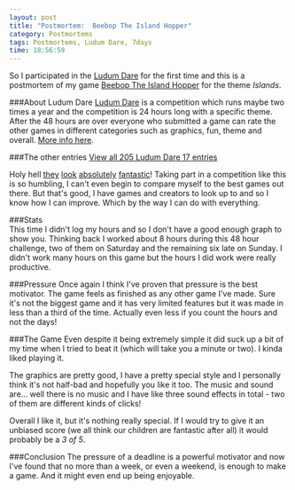 ```yaml
---
layout: post
title: "Postmortem:  Beebop The Island Hopper"
category: Postmortems
tags: Postmortems, Ludum Dare, 7days
time: 18:56:59
---
```

So I participated in the [Ludum Dare][ld] for the first time and this is a postmortem of my game [Beebop The Island Hopper][beebop] for the theme *Islands*.

###About Ludum Dare
[Ludum Dare][ld] is a competition which runs maybe two times a year and the competition is 24 hours long with a specific theme. After the 48 hours are over everyone who submitted a game can rate the other games in different categories such as graphics, fun, theme and overall. [More info here][info].

###The other entries
[View all 205 Ludum Dare 17 entries][lde]

Holy hell [they][1] [look][2] [absolutely][3] [fantastic][4]! Taking part in a competition like this is so humbling, I can't even begin to compare myself to the best games out there. But that's good, I have games and creators to look up to and so I know how I can improve. Which by the way I can do with everything.

###Stats   
This time I didn't log my hours and so I don't have a good enough graph to show you. Thinking back I worked about 8 hours during this 48 hour challenge, two of them on Saturday and the remaining six late on Sunday. I didn't work many hours on this game but the hours I did work were really productive.

###Pressure
Once again I think I've proven that pressure is the best motivator. The game feels as finished as any other game I've made. Sure it's not the biggest game and it has very limited features but it was made in less than a third of the time. Actually even less if you count the hours and not the days!

###The Game
Even despite it being extremely simple it did suck up a bit of my time when I tried to beat it (which will take you a minute or two). I kinda liked playing it.

The graphics are pretty good, I have a pretty special style and I personally think it's not half-bad and hopefully you like it too. The music and sound are... well there is no music and I have like three sound effects in total - two of them are different kinds of clicks!

Overall I like it, but it's nothing really special. If I would try to give it an unbiased score (we all think our children are fantastic after all) it would probably be a *3 of 5*.

###Conclusion
The pressure of a deadline is a powerful motivator and now I've found that no more than a week, or even a weekend, is enough to make a game. And it might even end up being enjoyable.

[ld]: http://ludumdare.com/
[beebop]: /blog/2010/04/26/beebop_the_island_hopper/
[lde]: http://www.ludumdare.com/compo/ludum-dare-17/?action=preview
[info]: http://www.ludumdare.com/compo/about-ludum-dare/

[1]: http://www.ludumdare.com/compo/ludum-dare-17/?action=rate&uid=491
[2]: http://www.ludumdare.com/compo/ludum-dare-17/?action=rate&uid=1186
[3]: http://www.ludumdare.com/compo/ludum-dare-17/?action=rate&uid=383
[4]: http://www.ludumdare.com/compo/ludum-dare-17/?action=rate&uid=1135

